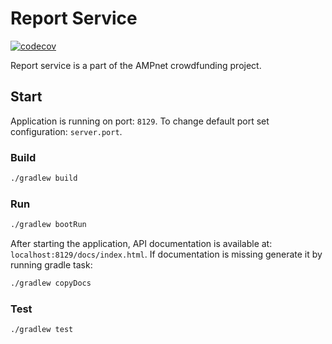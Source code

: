 # Report Service

[![codecov](https://codecov.io/gh/AMPnet/wallet-service/branch/master/graph/badge.svg)](https://codecov.io/gh/AMPnet/wallet-service)

Report service is a part of the AMPnet crowdfunding project.

## Start

Application is running on port: `8129`. To change default port set configuration: `server.port`.

### Build

```sh
./gradlew build
```

### Run

```sh
./gradlew bootRun
```

After starting the application, API documentation is available at: `localhost:8129/docs/index.html`.
If documentation is missing generate it by running gradle task:

```sh
./gradlew copyDocs
```

### Test

```sh
./gradlew test
```
